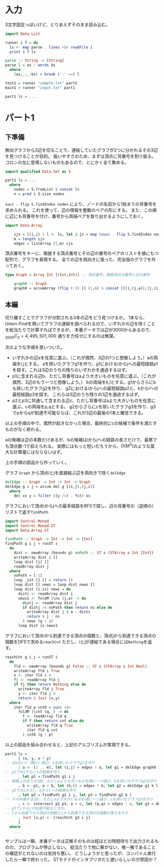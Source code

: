 # 入力

3文字固定っぽいけど、とりあえずそのまま読み込む。

```haskell
import Data.List

runner i f = do
  ls <- map parse . lines <$> readFile i
  print $ f ls

parse :: String -> [String]
parse l = as : words bs
  where
    (as,_:_:bs) = break (':' ==) l

test1 = runner "sample.txt" part1
main1 = runner "input.txt" part1

part1 ls = ...
```

# パート1

## 下準備

無向グラフから3辺を切ることで、連結していたグラフが2つに分かれるその3辺を見つけることが目的。
扱いやすさのため、まずは頂点に背番号を割り振る。
コロンの左に登場しないものもあるので、とにかく全て集める。

```haskell
import qualified Data.Set as S

part1 ls = ...
  where
    nodes = S.fromList $ concat ls
    n = pred $ S.size nodes
```

`succ . flip S.findIndex nodes` により、ノードの名前から1始まりの背番号を求められる。
これを使って、辺の情報を整数のペアの形にする。
また、この順に辺にも背番号を付け、番号から両端ペアを取り出せるようにしておく。

```haskell
import Data.Array

    ijs = [(i,j) | l <- ls, let i:js = map (succ . flip S.findIndex nodes) l, j <- js]
    m = length ijs
    edges = listArray (1,m) ijs
```

頂点番号をキーに、隣接する頂点番号とその辺の番号のペアのリストを値にもつ配列で、グラフを表現する。
全ての辺を両向きに張った、完全版のグラフを作っておく。

```haskell
type Graph = Array Int [(Int,Int)] -- 頂点番号、隣接頂点の番号と辺の番号

    graph0 :: Graph
    graph0 = accumArray (flip (:)) [] (1,n) $ concat [[(i,(j,a)),(j,(i,a))] | (a, (i,j)) <- assocs edges]
```

## 本編

切り離すことでグラフが分割される3本の辺をどう見つけるか。
1本なら、Union-Findを用いてグラフの連結を調べられるので、いずれかの辺を除くことを総当たりで計算すればできるが、
本番データでは辺が3000からあるので、${}_{3000}C_3 = 4,495,501,000$ 通りを力任せにするのは無謀。

次のような手順を思いついた。

- いずれかの辺aを任意に選ぶ。（これが偶然、3辺の1つと想像しよう。）aの両端をi,jとする。
aを除いたグラフg1を作り、g1におけるiからjへの最短経路p1を探す。これは3辺のうちの残りのいずれかを通過するはず。
- p1に含まれる辺b、ただし背番号はaより大きいものを任意に選ぶ。（これが偶然、3辺のもう一つと想像しよう。）
bの両端をk,lとする。g1からさらにbも除いたグラフg2を作り、
g2におけるiからjへの最短経路p2と、kからlへの最短経路p3を探す。
これらは3辺のうち残りの1辺を通過するはず。
- p2とp3に共通して含まれる辺c、ただし背番号はaより大きいものを任意に選ぶ。cの両端をp,qとする。
g2からさらにcを除いたグラフg3を作り、g3でpからqが到達不可能ならば、これが3辺の最後の1本と確信できる。

以上の手順の中で、偶然が起きなかった場合、最終的にcの候補で条件を満たすものがなく終わる。

aの候補は辺の本数だけあるが、bの候補はiからjへの経路の長さだけで、最悪でも頂点数-1で抑えられる。
実際にはもっと短いだろうから、$O(M^3)$のような莫大な計算量にはならないはず。

上の手順の部品から作っていく。

グラフ `Graph` から頂点iとjを直接結ぶ辺を両向きで除く`delEdge`

```haskell
delEdge :: Graph -> Int -> Int -> Graph
delEdge g i j = accum del g [(i,j),(j,i)]
  where
    del xs y = filter ((y /=) . fst) xs
```

グラフにおいて頂点iからjへの最多経路をBFSで探し、辺の背番号の（逆順の）リストで返す`findPath`

```haskell
import Control.Monad
import Control.Monad.ST
import Data.Array.ST

findPath :: Graph -> Int -> Int -> [Int]
findPath g i j = runST $
  do
    dist <- newArray (bounds g) noPath :: ST s (STArray s Int [Int])
    writeArray dist i []
    loop dist [i] []
    readArray dist j
  where
    noPath = [-1]
    loop _ist [] [] = return ()
    loop dist [] news = loop dist news []
    loop dist (i:is) news = do
      disti <- readArray dist i
      news1 <- foldM (\ns (j,a) -> do
        distj <- readArray dist j
        if distj /= noPath then return ns else do
          writeArray dist j $ a : disti
          return $ j : ns
        ) news (g ! i)
      loop dist is news1
```

グラフにおいて頂点iから到達できる頂点の個数と、頂点jから到達できる頂点の個数をDFSで求める`reachCnt`
ただし、iとjが連結である場合には`Nothing`を返す。

```haskell
reachCnt g i j = runST $
  do
    fld <- newArray (bounds g) False :: ST s (STArray s Int Bool)
    writeArray fld i True
    x <- iter fld i 0
    fj <- readArray fld j
    if fj then return Nothing else do
      writeArray fld j True
      y <- iter fld j 0
      return $ Just (x,y)
  where
    iter fld p cnt0 = succ <$>
      foldM (\cnt (q,_) -> do
        f <- readArray fld q
        if f then return cnt else do
          writeArray fld q True
          iter fld q cnt
        ) cnt0 (g ! p)
```

以上の部品を組み合わせると、上記のアルゴリズムが実現できる。

```haskell
part1 ls =
      [ (x, y, x * y)
-- 辺aを1つ（順に）選び、aを除いたグラフg1を作り
      | a <- [1 .. m], let (i,j) = edges ! a, let g1 = delEdge graph0 i j
-- g1でのiからjへの経路を作り
      , let p1 = findPath g1 i j
-- 経路上の全ての辺b、ただしaより大きいものを順に一つ選び、bを除いたグラフg2を作り
      , b <- p1, a < b, let (k,l) = edges ! b, let g2 = delEdge g1 k l
-- g2でのiからj, kからlへの経路を作り
      , let p2 = findPath g2 i j, let p3 = findPath g2 k l
-- その共通する辺c、ただしaより大きいものを順に一つ選び、cも除いたグラフg3を作り
      , c <- intersect p2 p3, a < c, let (p,q) = edges ! c, let g3 = delEdge g2 p q
-- g3でiからjが到達不能なときの、
-- iから到達できる頂点の個数とjから到達できる頂点の個数が答えをなす
      , Just (x,y) <- [reachCnt g3 i j]
      ]
  where
    ...
```

サンプルは一瞬、本番データは正解そのものは程ほどの時間待ちで出力されるものの、プログラムが停止しない。
総当たりで他に解がない、唯一解であることの確認がとれないのは気持ち悪い。
どうしようかと思ったが、コンパイル実行したら一瞬で終わった。
STモナドがインタプリタだと遅いらしいのが原因か？
